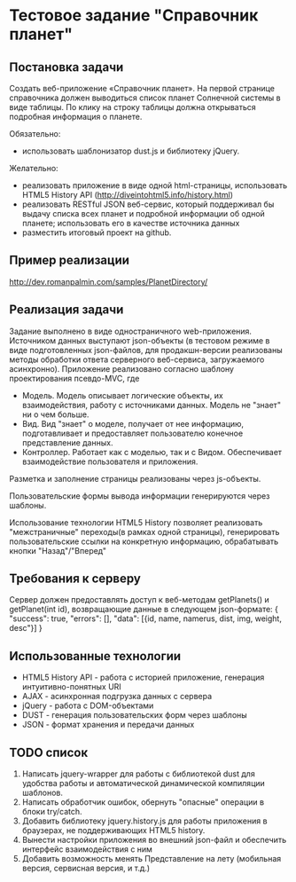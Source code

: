 Тестовое задание "Справочник планет"
===================================

Постановка задачи
-----------------
Создать веб-приложение «Справочник планет». На первой странице справочника должен выводиться список планет Солнечной системы в виде таблицы. По клику на строку таблицы должна открываться подробная информация о планете.

Обязательно: 
- использовать шаблонизатор dust.js и библиотеку jQuery.

Желательно:
- реализовать приложение в виде одной html-страницы, использовать HTML5 History API (http://diveintohtml5.info/history.html)
- реализовать RESTful JSON веб-сервис, который поддерживал бы выдачу списка всех планет и подробной информации об одной планете; использовать его в качестве источника данных
- разместить итоговый проект на github.

Пример реализации
------
http://dev.romanpalmin.com/samples/PlanetDirectory/

Реализация задачи
-----------------
Задание выполнено в виде одностраничного web-приложения. Источником данных выступают json-объекты (в тестовом режиме в виде подготовленных json-файлов, для продакшн-версии реализованы методы обработки ответа серверного веб-сервиса, загружаемого асинхронно).
Приложение реализовано согласно шаблону проектирования псевдо-MVC, где
- Модель. Модель описывает логические объекты, их взаимодействия, работу с источниками данных. Модель не "знает" ни о чем больше.
- Вид. Вид "знает" о моделе, получает от нее информацию, подготавливает и предоставляет пользователю конечное представление данных.
- Контроллер. Работает как с моделью, так и с Видом. Обеспечивает взаимодействие пользователя и приложения.

Разметка и заполнение страницы реализованы через js-объекты.

Пользовательские формы вывода информации генерируются через шаблоны.

Использование технологии HTML5 History позволяет реализовать "межстраничные" переходы(в рамках одной страницы), генерировать пользовательские ссылки на конкретную информацию, обрабатывать кнопки "Назад"/"Вперед"

Требования к серверу
---------------------
Сервер должен предоставлять доступ к веб-методам getPlanets() и getPlanet(int id), возвращающие данные в следующем json-формате:
{
	"success": true,
	"errors": [],
	"data": [{id, name, namerus, dist, img, weight, desc"}]
}

Использованные технологии
-------------------------
- HTML5 History API - работа с историей приложение, генерация интуитивно-понятных URI
- AJAX - асинхронная подгрузка данных с сервера
- jQuery - работа с DOM-объектами
- DUST - генерация пользовательских форм через шаблоны
- JSON - формат хранения и передачи данных 

TODO список
-----------
1. Написать jquery-wrapper для работы с библиотекой dust для удобства работы и автоматической динамической компиляции шаблонов.
2. Написать обработчик ошибок, обернуть "опасные" операции в блоки try/catch.
3. Добавить библиотеку jquery.history.js для работы приложения в браузерах, не поддерживающих HTML5 history.
4. Вынести настройки приложения во внешний json-файл и обеспечить интерфейс взаимодействия с ним
5. Добавить возможность менять Представление на лету (мобильная версия, сервисная версия, и т.д.)
